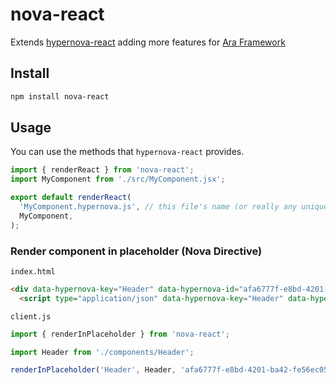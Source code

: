 # nova-react

Extends [hypernova-react](https://github.com/airbnb/hypernova-react) adding more features for [Ara Framework](https://github.com/ara-framework)

## Install

```sh
npm install nova-react
```

## Usage

You can use the methods that `hypernova-react` provides.

```js
import { renderReact } from 'nova-react';
import MyComponent from './src/MyComponent.jsx';

export default renderReact(
  'MyComponent.hypernova.js', // this file's name (or really any unique name)
  MyComponent,
);
```

### Render component in placeholder (Nova Directive)

`index.html`
```html
<div data-hypernova-key="Header" data-hypernova-id="afa6777f-e8bd-4201-ba42-fe56ec0523c3"></div>
  <script type="application/json" data-hypernova-key="Header" data-hypernova-id="afa6777f-e8bd-4201-ba42-fe56ec0523c3"><!--{"title":"React","links":[]}--></script>
```

`client.js`
```js
import { renderInPlaceholder } from 'nova-react';

import Header from './components/Header';

renderInPlaceholder('Header', Header, 'afa6777f-e8bd-4201-ba42-fe56ec0523c3');
```